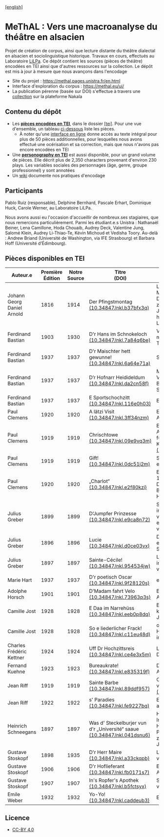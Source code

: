 [[english]](https://git.unistra.fr/methal/methal-sources)

# MeThAL : Vers une macroanalyse du théâtre en alsacien

Projet de création de corpus, ainsi que lecture distante du théâtre dialectal en alsacien et sociolinguistique historique. Travaux en cours, effectués au Laboratoire <a target="_blank" href="http://lilpa.unistra.fr/">LiLPa</a>. Ce dépôt contient les sources (pièces de théâtre) encodées en TEI ainsi que d'autres ressources sur la collection. Le dépôt est mis à jour à mesure que nous avançons dans l'encodage


- Site du projet : <a target="_blank" href="https://methal.pages.unistra.fr">https://methal.pages.unistra.fr/en.html</a>
- Interface d'exploration du corpus : <a target="_blank" href="https://methal.eu/ui/">https://methal.eu/ui/</a>
- La publication pérenne (basée sur DOI) s'effectue à travers une <a target="_blank" href="https://nakala.fr/collection/10.34847/nkl.feb4r8j9">collection</a> sur la plateforme Nakala


## Contenu du dépôt

- Les [**pièces encodées en TEI**](./tei), dans le dossier [[tei]](./tei). Pour une vue d'ensemble, un tableau [ci-dessous](#pièces-disponibles-en-tei) liste les pièces.
    - À noter qu'une <a href="https://methal.eu/ui/">interface en ligne</a> donne accès au texte intégral pour plus de 50 pièces additionnelles, pour lesquelles nous avons effectué une océrisation et sa correction, mais que nous n'avons pas encore encodées en TEI
- Une [**personography en TEI**](./personography) est aussi disponible, pour un grand volume de pièces. Elle décrit plus de 2,350 characters provenant d'environ 230 plays. Les variables sociales des personnages (âge, genre, groupe professionnel) y sont annotées
- Un <a target="_blank" href="https://git.unistra.fr/methal/methal-sources/-/wikis/home">wiki</a> documente nos pratiques d'encodage


## Participants

Pablo Ruiz (responsable), Delphine Bernhard, Pascale Erhart, Dominique Huck, Carole Werner, au Laboratoire LiLPa.

Nous avons aussi eu l'occasion d'accueillir de nombreux.ses stagiaires, que nous remercions particulièrement. Parmi les étudiant.e.s Unistra : Nathanaël Beiner, Lena Camillone, Hoda Chouaib, Audrey Deck, Valentine Jung, Salomé Klein, Audrey Li-Thiao-Te, Kévin Michoud et Vedisha Toory. Au-delà : Andrew Briand (Université de Washington, via IFE Strasbourg) et Barbara Hoff (Université d’Édimbourg).

## Pièces disponibles en TEI

|Auteur.e|Première<br>Édition|Notre<br>Source|Titre<br>(DOI)|Sous-titre|Genre|Source TEI|
|---|---|---|---|---|---|---|
|Johann Georg Daniel Arnold|1816|1914|Der Pfingstmontag<br><a target="_blank" href="https://doi.org/10.34847/nkl.b37bfx3q">(10.34847/nkl.b37bfx3q)</a>|Lustspiel in Straßburger Mundart. Nach der vom Dichter durchgesehenen zweiten Ausgabe des Jahres 1816 herausgegeben von J. Lefftz und E. Marckwald|comedy|[[tei]](./tei/arnold-der-pfingstmontag.xml)|
|Ferdinand Bastian|1903|1930|D'r Hans im Schnokeloch<br><a target="_blank" href="https://doi.org/10.34847/nkl.7a84q6be">(10.34847/nkl.7a84q6be)</a>|Volksspiel in 4 Aufzügen mit Musik, Gesang und Tanz von Ferd. Bastian|comedy|[[tei]](./tei/bastian-dr-hans-im-schnokeloch.xml)|
|Ferdinand Bastian|1937|1937|D'r Maischter hett gewunne!<br><a target="_blank" href="https://doi.org/10.34847/nkl.6a64e71a">(10.34847/nkl.6a64e71a)</a>|Schwank in aam Akt|comedy|[[tei]](./tei/bastian-dr-maischter-hett-gewunne.xml)|
|Ferdinand Bastian|1937|1937|D’r Hofnarr Heidideldum<br><a target="_blank" href="https://doi.org/10.34847/nkl.da2cn58f">(10.34847/nkl.da2cn58f)</a>|Märel in 6 Bilder un 2 Verwandlunge vun Ferd. Bastian. Musik von Aug. Schwoob|tale|[[tei]](./tei/bastian-hofnarr-heidideldum.xml)|
|Ferdinand Bastian|1937|1937|E Sportschochzitt<br><a target="_blank" href="https://doi.org/10.34847/nkl.116e0h03">(10.34847/nkl.116e0h03)</a>|E Farce in aam Akt|comedy|[[tei]](./tei/bastian-e-sportschochzitt.xml)|
|Paul Clemens|1920|1920|A lätzi Visit<br><a target="_blank" href="https://doi.org/10.34847/nkl.3ff34nzm">(10.34847/nkl.3ff34nzm)</a>|Elsässisch Luschtspiel in 1 Akt vun Paul Clemens|comedy|[[tei]](./tei/clemens-a-latzi-visit.xml)|
|Paul Clemens|1919|1919|Chrischtowe<br><a target="_blank" href="https://doi.org/10.34847/nkl.09e9vq3m">(10.34847/nkl.09e9vq3m)</a>|E Wihnachtsstüeckel in 1 Akt in elsässischem Dialekt füer kleine und grossi Kinder<br><a target="_blank" href="https://doi.org/10.34847/nkl.09e9vq3m">(10.34847/nkl.09e9vq3m)</a>|tale|[[tei]](./tei/clemens-chrischtowe.xml)|
|Paul Clemens|1919|1919|Gift!<br><a target="_blank" href="https://doi.org/10.34847/nkl.0dc51j2m">(10.34847/nkl.0dc51j2m)</a>|Schwank in einem Akt in elsässischer Mundart|comedy|[[tei]](./tei/clemens-gift.xml)|
|Paul Clemens|1920|1920|„Charlot“<br><a target="_blank" href="https://doi.org/10.34847/nkl.e2f80kzi">(10.34847/nkl.e2f80kzi)</a>|E ürgelungenes Stückel in 1 Akt im elsässischa Dialekt von Paul Clemens, Bischheim (Nur Herrenrollen)|comedy|[[tei]](./tei/clemens-charlot.xml)|
|Julius Greber|1899|1899|D'Jumpfer Prinzesse<br><a target="_blank" href="https://doi.org/10.34847/nkl.e9ca8n72">(10.34847/nkl.e9ca8n72)</a>|Schauspiel in 3 Aufzügen in Straßburger Mundart von Julius Greber. Mit einer Deckenzeichnung von C. Spindler.|drama|[[tei]](./tei/greber-d-jumpfer-prinzesse.xml)|
|Julius Greber|1896|1896|Lucie<br><a target="_blank" href="https://doi.org/10.34847/nkl.d0ce03vx">(10.34847/nkl.d0ce03vx)</a>|Dramatisches Sittenbild in einem Aufzuge in Straßburger Mundart|drama|[[tei]](./tei/greber-lucie.xml)|
|Julius Greber|1897|1897|Sainte-Cécile!<br><a target="_blank" href="https://doi.org/10.34847/nkl.954534jw">(10.34847/nkl.954534jw)</a>|Lustspiel in einem Aufzuge in Straßburger Mundart von Julius Greber|comedy|[[tei]](./tei/greber-sainte-cecile.xml)|
|Marie Hart|1937|1937|D'r poetisch Oscar<br><a target="_blank" href="https://doi.org/10.34847/nkl.9f28120s">(10.34847/nkl.9f28120s)</a>|einakter|comedy|[[tei]](./tei/hart-dr-poetisch-oscar.xml)|
|Adolphe Horsch|1901|1901|D'Madam fahrt Velo<br><a target="_blank" href="https://doi.org/10.34847/nkl.73963p3s">(10.34847/nkl.73963p3s)</a>|E modern's Lustspiel in 1 Akt|comedy|[[tei]](./tei/horsch-d-madam-fahrt-velo.xml)|
|Camille Jost|1928|1928|E Daa im Narrehüss<br><a target="_blank" href="https://doi.org/10.34847/nkl.eeb0p8dq">(10.34847/nkl.eeb0p8dq)</a>|E Original-Farce in zwei kurze  Akt vum Camille Jost|comedy|[[tei]](./tei/jost-daa-im-narrehuss.xml)|
|Camille Jost|1928|1928|So e liederlicher Frack!<br><a target="_blank" href="https://doi.org/10.34847/nkl.c11eu48d">(10.34847/nkl.c11eu48d)</a>|odder:E foljieschwäri Hüssuechung. E Schwank in 1 Uffzug|comedy|[[tei]](./tei/jost-so-e-liederlicher-frack.xml)|
|Charles Frédéric Kettner|1924|1924|Uff Dr Hochzittsreis<br><a target="_blank" href="https://doi.org/10.34847/nkl.ce4e3x5m">(10.34847/nkl.ce4e3x5m)</a>|Luschtspiel in 1 Akt im els. Dialekt|comedy|[[tei]](./tei/kettner-uff-dr-hochzittsreis.xml)|
|Fernand Kuehne|1923|1923|Bureaukrate!<br><a target="_blank" href="https://doi.org/10.34847/nkl.e835319f">(10.34847/nkl.e835319f)</a>|Dialektkomödie in einem Akt|comedy|[[tei]](./tei/kuehne-bureaukrate.xml)|
|Jean Riff|1919|1919|Sainte Barbe<br><a target="_blank" href="https://doi.org/10.34847/nkl.89ddf957">(10.34847/nkl.89ddf957)</a>|Comédie in Aam Uffzug vun Jean Riff<br><a target="_blank" href="https://doi.org/10.34847/nkl.89ddf957">(10.34847/nkl.89ddf957)</a>|comedy|[[tei]](./tei/riff-sainte-barbe.xml)|
|Jean Riff|1922|1922|s' Paradies<br><a target="_blank" href="https://doi.org/10.34847/nkl.fe9227bq">(10.34847/nkl.fe9227bq)</a>|E luschdigs Schwänkele in aam Uffzug von Jean Riff|comedy|[[tei]](./tei/riff-s-paradies.xml)|
|Heinrich Schneegans|1897|1897|Was d' Steckelburjer vun d'r „Université“ saaue<br><a target="_blank" href="https://doi.org/10.34847/nkl.041dsnu6">(10.34847/nkl.041dsnu6)</a>|Humoristisches Intermezzo von Dr. Heinrich Schneegans Privatdocent, Aufgeführt zum Universitäts-Jubiläum am 2. Mai 1897|comedy|[[tei]](./tei/schneegans-steckelburjer-universite-saaue.xml)|
|Gustave Stoskopf|1898|1935|D'r Herr Maire<br><a target="_blank" href="https://doi.org/10.34847/nkl.a33ckqpb">(10.34847/nkl.a33ckqpb)</a>|Lustspiel in drei Aufzügen von G. Stoskopf|comedy|[[tei]](./tei/stoskopf-dr-herr-maire.xml)|
|Gustave Stoskopf|1906|1906|D'r Hoflieferant<br><a target="_blank" href="https://doi.org/10.34847/nkl.fb0171s7">(10.34847/nkl.fb0171s7)</a>|Elsassiche Komödie in 3 Aufzügen von G. Stoskopf|comedy|[[tei]](./tei/stoskopf-dr-hoflieferant.xml)|
|Gustave Stoskopf|1907|1907|In's Ropfer's Apothek<br><a target="_blank" href="https://doi.org/10.34847/nkl.b5fctsyx">(10.34847/nkl.b5fctsyx)</a>|Schwank in 3 Aufzügen von G. Stoskopf|comedy|[[tei]](./tei/stoskopf-ins-ropfers-apothek.xml)|
|Emile Weber|1932|1932|Yo-Yo!<br><a target="_blank" href="https://doi.org/10.34847/nkl.caddeub3">(10.34847/nkl.caddeub3)</a>|E Geduldspiel in einem Akt|comedy|[[tei]](./tei/weber-yo-yo.xml)|

## Licence

- [CC-BY 4.0](https://creativecommons.org/licenses/by/4.0/)

